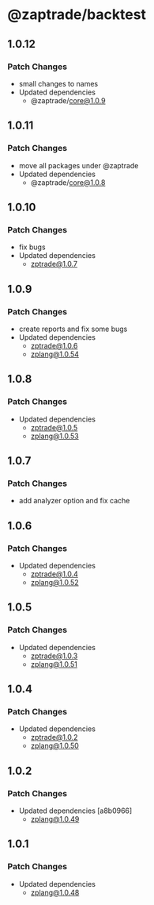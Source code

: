 # @zaptrade/backtest

## 1.0.12

### Patch Changes

- small changes to names
- Updated dependencies
  - @zaptrade/core@1.0.9

## 1.0.11

### Patch Changes

- move all packages under @zaptrade
- Updated dependencies
  - @zaptrade/core@1.0.8

## 1.0.10

### Patch Changes

- fix bugs
- Updated dependencies
  - zptrade@1.0.7

## 1.0.9

### Patch Changes

- create reports and fix some bugs
- Updated dependencies
  - zptrade@1.0.6
  - zplang@1.0.54

## 1.0.8

### Patch Changes

- Updated dependencies
  - zptrade@1.0.5
  - zplang@1.0.53

## 1.0.7

### Patch Changes

- add analyzer option and fix cache

## 1.0.6

### Patch Changes

- Updated dependencies
  - zptrade@1.0.4
  - zplang@1.0.52

## 1.0.5

### Patch Changes

- Updated dependencies
  - zptrade@1.0.3
  - zplang@1.0.51

## 1.0.4

### Patch Changes

- Updated dependencies
  - zptrade@1.0.2
  - zplang@1.0.50

## 1.0.2

### Patch Changes

- Updated dependencies [a8b0966]
  - zplang@1.0.49

## 1.0.1

### Patch Changes

- Updated dependencies
  - zplang@1.0.48
